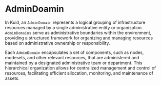 # AdminDoamin

In Kuid, an `AdminDomain` represents a logical grouping of infrastructure resources managed by a single administrative entity or organization. `AdminDomains` serve as administrative boundaries within the environment, providing a structured framework for organizing and managing resources based on administrative ownership or responsibility.

Each `AdminDomain` encapsulates a set of components, such as nodes, modesets, and other relevant resources, that are administered and maintained by a designated administrative team or department. This hierarchical organization allows for centralized management and control of resources, facilitating efficient allocation, monitoring, and maintenance of assets.